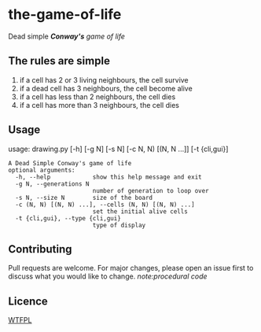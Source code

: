 # the-game-of-life
Dead simple ***Conway's** game of life*

## The rules are simple
1. if a cell has 2 or 3 living neighbours, the cell survive
2. if a dead cell has 3 neighbours, the cell become alive
3. if a cell has less than 2 neighbours, the cell dies
4. if a cell has more than 3 neighbours, the cell dies

## Usage
usage: drawing.py [-h] [-g N] [-s N] [-c N, N) [(N, N ...]] [-t {cli,gui}]

    A Dead Simple Conway's game of life
    optional arguments:
      -h, --help            show this help message and exit
      -g N, --generations N
                            number of generation to loop over
      -s N, --size N        size of the board
      -c (N, N) [(N, N) ...], --cells (N, N) [(N, N) ...]
                            set the initial alive cells
      -t {cli,gui}, --type {cli,gui}
                            type of display


## Contributing
Pull requests are welcome. For major changes, please open an issue first to discuss what you would like to change.
_note:procedural code_

## Licence
[WTFPL](https://wikipedia.org/wiki/WTFPL)
